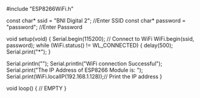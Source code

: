 #include "ESP8266WiFi.h"

const char* ssid = "BNI Digital 2"; //Enter SSID
const char* password = "password"; //Enter Password

void setup(void)
{ 
  Serial.begin(115200);
  // Connect to WiFi
  WiFi.begin(ssid, password);
  while (WiFi.status() != WL_CONNECTED) 
  {
     delay(500);
     Serial.print("*");
  }
  
  Serial.println("");
  Serial.println("WiFi connection Successful");
  Serial.print("The IP Address of ESP8266 Module is: ");
  Serial.print(WiFi.localIP(192.168.1.128));// Print the IP address
}

void loop() 
{
  // EMPTY
}
